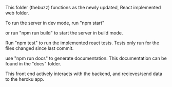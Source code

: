 This folder (thebuzz) functions as the newly updated, React implemented web folder. 

To run the server in dev mode, run "npm start"

or run "npm run build" to start the server in build mode.

Run "npm test" to run the implemented react tests. Tests only run for the files changed since last commit.

use "npm run docs" to generate documentation. 
This documentation can be found in the "docs" folder.

This front end actively interacts with the backend, and recieves/send data to the heroku app.